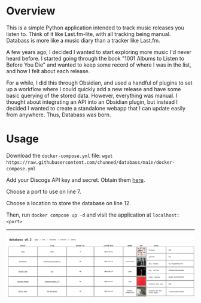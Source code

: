 # Overview

This is a simple Python application intended to track music releases you listen to. Think of it like Last.fm-lite, with all tracking being manual. Databass is more like a music diary than a tracker like Last.fm. 

A few years ago, I decided I wanted to start exploring more music I'd never heard before. I started going through the book "1001 Albums to Listen to Before You Die" and wanted to keep some record of where I was in the list, and how I felt about each release. 

For a while, I did this through Obsidian, and used a handful of plugins to set up a workflow where I could quickly add a new release and have some basic querying of the stored data. However, everything was manual. I thought about integrating an API into an Obsidian plugin, but instead I decided I wanted to create a standalone webapp that I can update easily from anywhere. Thus, Databass was born. 

# Usage
Download the `docker-compose.yml` file: `wget https://raw.githubusercontent.com/chunned/databass/main/docker-compose.yml`

Add your Discogs API key and secret. Obtain them [here](https://www.discogs.com/settings/developers).

Choose a port to use on line 7.

Choose a location to store the database on line 12.

Then, run `docker compose up -d` and visit the application at `localhost:<port>`

---

![](/static/screen.png)